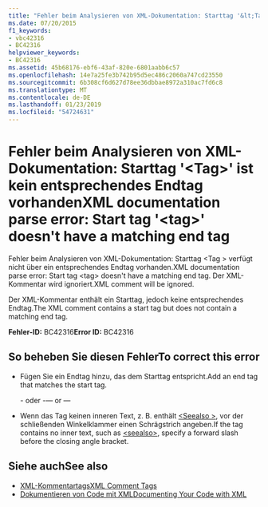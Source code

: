 ```yaml
---
title: "Fehler beim Analysieren von XML-Dokumentation: Starttag '&lt;Tag&gt;' ist kein entsprechendes Endtag vorhanden"
ms.date: 07/20/2015
f1_keywords:
- vbc42316
- BC42316
helpviewer_keywords:
- BC42316
ms.assetid: 45b68176-ebf6-43af-820e-6801aabb6c57
ms.openlocfilehash: 14e7a25fe3b742b95d5ec486c2060a747cd23550
ms.sourcegitcommit: 6b308cf6d627d78ee36dbbae8972a310ac7fd6c8
ms.translationtype: MT
ms.contentlocale: de-DE
ms.lasthandoff: 01/23/2019
ms.locfileid: "54724631"
---
```

# <a name="xml-documentation-parse-error-start-tag-lttaggt-doesnt-have-a-matching-end-tag"></a><span data-ttu-id="bc7b5-102">Fehler beim Analysieren von XML-Dokumentation: Starttag '&lt;Tag&gt;' ist kein entsprechendes Endtag vorhanden</span><span class="sxs-lookup"><span data-stu-id="bc7b5-102">XML documentation parse error: Start tag '&lt;tag&gt;' doesn't have a matching end tag</span></span>
<span data-ttu-id="bc7b5-103">Fehler beim Analysieren von XML-Dokumentation: Starttag \<Tag > verfügt nicht über ein entsprechendes Endtag vorhanden.</span><span class="sxs-lookup"><span data-stu-id="bc7b5-103">XML documentation parse error: Start tag \<tag> doesn't have a matching end tag.</span></span> <span data-ttu-id="bc7b5-104">Der XML-Kommentar wird ignoriert.</span><span class="sxs-lookup"><span data-stu-id="bc7b5-104">XML comment will be ignored.</span></span>  
  
 <span data-ttu-id="bc7b5-105">Der XML-Kommentar enthält ein Starttag, jedoch keine entsprechendes Endtag.</span><span class="sxs-lookup"><span data-stu-id="bc7b5-105">The XML comment contains a start tag but does not contain a matching end tag.</span></span>  
  
 <span data-ttu-id="bc7b5-106">**Fehler-ID:** BC42316</span><span class="sxs-lookup"><span data-stu-id="bc7b5-106">**Error ID:** BC42316</span></span>  
  
## <a name="to-correct-this-error"></a><span data-ttu-id="bc7b5-107">So beheben Sie diesen Fehler</span><span class="sxs-lookup"><span data-stu-id="bc7b5-107">To correct this error</span></span>  
  
-   <span data-ttu-id="bc7b5-108">Fügen Sie ein Endtag hinzu, das dem Starttag entspricht.</span><span class="sxs-lookup"><span data-stu-id="bc7b5-108">Add an end tag that matches the start tag.</span></span>  
  
     <span data-ttu-id="bc7b5-109">- oder -</span><span class="sxs-lookup"><span data-stu-id="bc7b5-109">— or —</span></span>  
  
-   <span data-ttu-id="bc7b5-110">Wenn das Tag keinen inneren Text, z. B. enthält [ \<Seealso >](../../visual-basic/language-reference/xmldoc/seealso.md), vor der schließenden Winkelklammer einen Schrägstrich angeben.</span><span class="sxs-lookup"><span data-stu-id="bc7b5-110">If the tag contains no inner text, such as [\<seealso>](../../visual-basic/language-reference/xmldoc/seealso.md), specify a forward slash before the closing angle bracket.</span></span>  
  
## <a name="see-also"></a><span data-ttu-id="bc7b5-111">Siehe auch</span><span class="sxs-lookup"><span data-stu-id="bc7b5-111">See also</span></span>
- [<span data-ttu-id="bc7b5-112">XML-Kommentartags</span><span class="sxs-lookup"><span data-stu-id="bc7b5-112">XML Comment Tags</span></span>](../../visual-basic/language-reference/xmldoc/index.md)
- [<span data-ttu-id="bc7b5-113">Dokumentieren von Code mit XML</span><span class="sxs-lookup"><span data-stu-id="bc7b5-113">Documenting Your Code with XML</span></span>](../../visual-basic/programming-guide/program-structure/documenting-your-code-with-xml.md)
